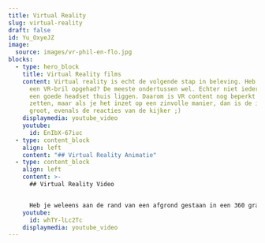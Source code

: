```yaml
---
title: Virtual Reality
slug: virtual-reality
draft: false
id: Yu_OxyeJZ
image:
  source: images/vr-phil-en-flo.jpg
blocks:
  - type: hero_block
    title: Virtual Reality films
    content: Virtual reality is echt de volgende stap in beleving. Heb je wel eens
      een VR-bril opgehad? De meeste ondertussen wel. Echter niet iedereen heeft
      een goede headset thuis liggen. Daarom is VR content nog beperkt in te
      zetten, maar als je het inzet op een zinvolle manier, dan is de impact erg
      groot, evenals de reacties van de kijker ;)
    displaymedia: youtube_video
    youtube:
      id: EnIbX-67iuc
  - type: content_block
    align: left
    content: "## Virtual Reality Animatie"
  - type: content_block
    align: left
    content: >-
      ## Virtual Reality Video


      Heb je weleens aan de rand van een afgrond gestaan in een 360 graden film? Of heb je weleens in een VR achtbaan gezeten? Het gevoel alsof je naar beneden valt of gaat vallen? Je maakt het dan ook echt mee, dat is de kracht van Virtual reality video. Lees hier meer over de mogelijkheden voor jouw organisatie.
    youtube:
      id: whTY-lLc2Tc
    displaymedia: youtube_video
---
```

